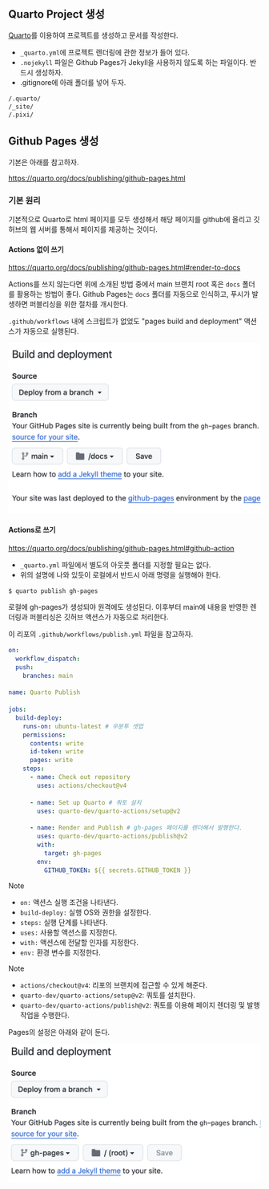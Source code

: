 ## Quarto Project 생성 

[Quarto](https://quarto.org/)를 이용하여 프로젝트를 생성하고 문서를 작성한다.

- `_quarto.yml`에 프로젝트 렌더링에 관한 정보가 들어 있다. 
- `.nojekyll` 파일은 Github Pages가 Jekyll을 사용하지 않도록 하는 파일이다. 반드시 생성하자. 
- .gitignore에 아래 폴더를 넣어 두자. 

```
/.quarto/
/_site/
/.pixi/
```
## Github Pages 생성

기본은 아래를 참고하자. 

<https://quarto.org/docs/publishing/github-pages.html>

### 기본 원리 

기본적으로 Quarto로 html 페이지를 모두 생성해서 해당 페이지를 github에 올리고 깃허브의 웹 서버를 통해서 페이지를 제공하는 것이다. 

#### Actions 없이 쓰기 

<https://quarto.org/docs/publishing/github-pages.html#render-to-docs>

Actions를 쓰지 않는다면 위에 소개된 방법 중에서 main 브랜치 root 혹은 `docs` 폴더를 활용하는 방법이 좋다. Github Pages는 `docs` 폴더를 자동으로 인식하고, 푸시가 발생하면 퍼블리싱을 위한 절차를 개시한다. 

`.github/workflows` 내에 스크립트가 없었도 "pages build and deployment" 액션스가 자동으로 실행된다. 

![](/images/main.png)

#### Actions로 쓰기 

<https://quarto.org/docs/publishing/github-pages.html#github-action>

- `_quarto.yml` 파일에서 별도의 아웃풋 폴더를 지정할 필요는 없다. 
- 위의 설명에 나와 있듯이 로컬에서 반드시 아래 명령을 실행해야 한다. 

```shell
$ quarto publish gh-pages
```

로컬에 gh-pages가 생성되야 원격에도 생성된다. 이후부터 main에 내용을 반영한 렌더링과 퍼블리싱은 깃허브 액션스가 자동으로 처리한다. 

이 리포의 `.github/workflows/publish.yml` 파일을 참고하자.

```yml
on:
  workflow_dispatch:
  push:
    branches: main
  
name: Quarto Publish
  
jobs:
  build-deploy:
    runs-on: ubuntu-latest # 우분투 셋업 
    permissions:
      contents: write
      id-token: write
      pages: write
    steps:
      - name: Check out repository 
        uses: actions/checkout@v4
  
      - name: Set up Quarto # 쿼토 설치 
        uses: quarto-dev/quarto-actions/setup@v2
  
      - name: Render and Publish # gh-pages 페이지를 렌더해서 발행한다. 
        uses: quarto-dev/quarto-actions/publish@v2
        with:
          target: gh-pages
        env:
          GITHUB_TOKEN: ${{ secrets.GITHUB_TOKEN }}
```

> [!NOTE] 
> - `on:` 액션스 실행 조건을 나타낸다. 
> - `build-deploy:` 실행 OS와 권한을 설정한다. 
> - `steps:` 실행 단계를 나타낸다.
> - `uses:` 사용할 액션스를 지정한다.
> - `with:` 액션스에 전달할 인자를 지정한다.
> - `env:` 환경 변수를 지정한다.

> [!NOTE]
> - `actions/checkout@v4`: 리포의 브랜치에 접근할 수 있게 해준다. 
> - `quarto-dev/quarto-actions/setup@v2`: 쿼토를 설치한다.
> - `quarto-dev/quarto-actions/publish@v2`: 쿼토를 이용해 페이지 렌더링 및 발행 작업을 수행한다. 

Pages의 설정은 아래와 같이 둔다. 

![](/images/actions.png)
